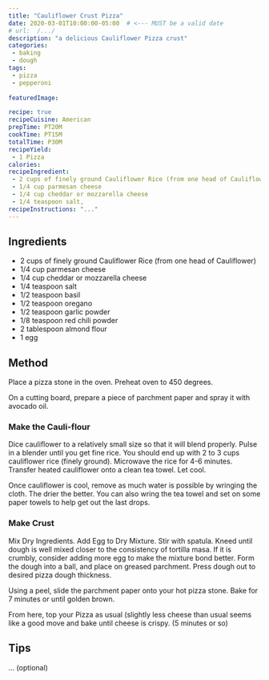 ```yaml
---
title: "Cauliflower Crust Pizza"
date: 2020-03-01T10:00:00-05:00  # <--- MUST be a valid date
# url:  /.../
description: "a delicious Cauliflower Pizza crust"
categories:
 - baking
 - dough
tags: 
 - pizza
 - pepperoni
 
featuredImage: 

recipe: true
recipeCuisine: American
prepTime: PT20M
cookTime: PT15M
totalTime: P30M
recipeYield:
 - 1 Pizza
calories: 
recipeIngredient:
 - 2 cups of finely ground Cauliflower Rice (from one head of Cauliflower)
 - 1/4 cup parmesan cheese  
 - 1/4 cup cheddar or mozzarella cheese
 - 1/4 teaspoon salt,  
recipeInstructions: "..."
---
```


## Ingredients

- 2 cups of finely ground Cauliflower Rice (from one head of Cauliflower)
- 1/4 cup parmesan cheese
- 1/4 cup cheddar or mozzarella cheese
- 1/4 teaspoon salt
- 1/2 teaspoon basil
- 1/2 teaspoon oregano
- 1/2 teaspoon garlic powder
- 1/8 teaspoon red chili powder
- 2 tablespoon almond flour
- 1 egg


## Method
Place a pizza stone in the oven. Preheat oven to 450 degrees.

On a cutting board, prepare a piece of parchment paper and spray it with avocado oil.

### Make the Cauli-flour

Dice cauliflower to a relatively small size so that it will blend properly. 
Pulse in a blender until you get fine rice. 
You should end up with 2 to 3 cups cauliflower rice (finely ground). 
Microwave the rice for 4-6 minutes. Transfer heated cauliflower onto a clean tea towel. 
Let cool.

Once cauliflower is cool, remove as much water is possible by wringing the cloth. 
The drier the better. You can also wring the tea towel and set on some paper towels to help get out the last drops.

### Make Crust

Mix Dry Ingredients. 
Add Egg to Dry Mixture. 
Stir with spatula. 
Kneed until dough is well mixed closer to the consistency of tortilla masa. 
If it is crumbly, consider adding more egg to make the mixture bond better. 
Form the dough into a ball, and place on greased parchment. 
Press dough out to desired pizza dough thickness.

Using a peel, slide the parchment paper onto your hot pizza stone. Bake for 7 minutes or until golden brown.

From here, top your Pizza as usual (slightly less cheese than usual seems like a good move and bake until cheese is crispy. (5 minutes or so)

## Tips

... (optional)
